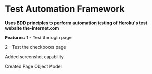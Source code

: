 # Test Automation Framework
**Uses BDD principles to perform automation testing of Heroku's test website the-internet.com**

**Features:**
1 - Test the login page

2 - Test the checkboxes page

Added screenshot capability

Created Page Object Model
